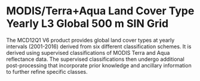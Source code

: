 # MODIS/Terra+Aqua Land Cover Type Yearly L3 Global 500 m SIN Grid

The MCD12Q1 V6 product provides global land cover types at yearly intervals (2001-2016) derived from six different classification schemes. It is derived using supervised classifications of MODIS Terra and Aqua reflectance data. The supervised classifications then undergo additional post-processing that incorporate prior knowledge and ancillary information to further refine specific classes.

